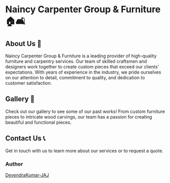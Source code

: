 
# Naincy Carpenter Group & Furniture 🏠🛋

## About Us 📄
Naincy Carpenter Group & Furniture is a leading provider of high-quality furniture and carpentry services. Our team of skilled craftsmen and designers work together to create custom pieces that exceed our clients' expectations. With years of experience in the industry, we pride ourselves on our attention to detail, commitment to quality, and dedication to customer satisfaction.

## Gallery 📸
Check out our gallery to see some of our past works! From custom furniture pieces to intricate wood carvings, our team has a passion for creating beautiful and functional pieces.

## Contact Us 📞
Get in touch with us to learn more about our services or to request a quote.

### Author

 [DevendraKumar-JAJ ](https://github.com/DevendraKumar-JAJ)